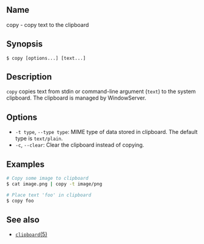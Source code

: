 ## Name

copy - copy text to the clipboard

## Synopsis

```**sh
$ copy [options...] [text...]
```

## Description

`copy` copies text from stdin or command-line argument (`text`) to the system clipboard. The clipboard is managed by WindowServer.

## Options

-   `-t type`, `--type type`: MIME type of data stored in clipboard. The default type is `text/plain`.
-   `-c`, `--clear`: Clear the clipboard instead of copying.

## Examples

```sh
# Copy some image to clipboard
$ cat image.png | copy -t image/png

# Place text 'foo' in clipboard
$ copy foo
```

## See also

-   [`clipboard`(5)](help://man/5/clipboard)
